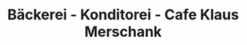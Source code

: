 ---
title: "Bäckerei - Konditorei - Cafe Klaus Merschank"
url: /forst-lausitz/baeckerei-konditorei-cafe-klaus-merschank/
shop: Bäckerei
---